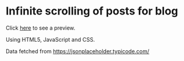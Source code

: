 # Infinite scrolling of posts for blog
Click [here](https://daniprol.github.io/inf-scroll-posts/) to see a preview.

Using HTML5, JavaScript and CSS.

Data fetched from https://jsonplaceholder.typicode.com/
